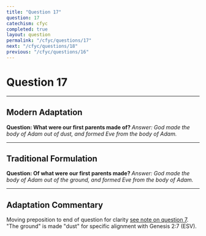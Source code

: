 ```yaml
---
title: "Question 17"
question: 17
catechism: cfyc
completed: true
layout: question
permalink: "/cfyc/questions/17"
next: "/cfyc/questions/18"
previous: "/cfyc/questions/16"
---
```

# Question 17
---
## Modern Adaptation
<strong>
    Question: What were our first parents made of?
</strong>

<em>
    Answer: God made the body of Adam out of dust, and formed Eve from the body of Adam.
</em>

---
## Traditional Formulation
<strong>
    Question: Of what were our first parents made?
</strong>

<em>
    Answer: God made the body of Adam out of the ground, and formed Eve from the body of Adam.
</em>

---
## Adaptation Commentary
Moving preposition to end of question for clarity [see note on question 7](/cfyc/questions/7).
"The ground" is made "dust" for specific alignment with Genesis 2:7 (ESV).
